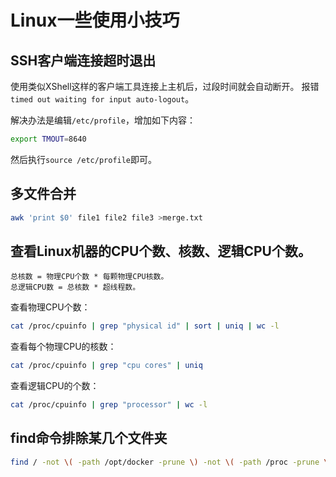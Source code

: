 # Linux一些使用小技巧

## SSH客户端连接超时退出
使用类似XShell这样的客户端工具连接上主机后，过段时间就会自动断开。
报错`timed out waiting for input auto-logout`。

解决办法是编辑`/etc/profile`，增加如下内容：
```bash
export TMOUT=8640
```
然后执行`source /etc/profile`即可。

## 多文件合并
```bash
awk 'print $0' file1 file2 file3 >merge.txt
```

## 查看Linux机器的CPU个数、核数、逻辑CPU个数。

    总核数 = 物理CPU个数 * 每颗物理CPU核数。
    总逻辑CPU数 = 总核数 * 超线程数。
    
查看物理CPU个数：
```bash
cat /proc/cpuinfo | grep "physical id" | sort | uniq | wc -l
```

查看每个物理CPU的核数：
```bash
cat /proc/cpuinfo | grep "cpu cores" | uniq
```

查看逻辑CPU的个数：
```bash
cat /proc/cpuinfo | grep "processor" | wc -l
```

## find命令排除某几个文件夹

```bash
find / -not \( -path /opt/docker -prune \) -not \( -path /proc -prune \) -nouser
```


